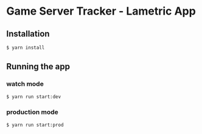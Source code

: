 # Game Server Tracker - Lametric App

## Installation

```bash
$ yarn install
```

## Running the app

### watch mode
```bash
$ yarn run start:dev
```

### production mode

```bash
$ yarn run start:prod
```
